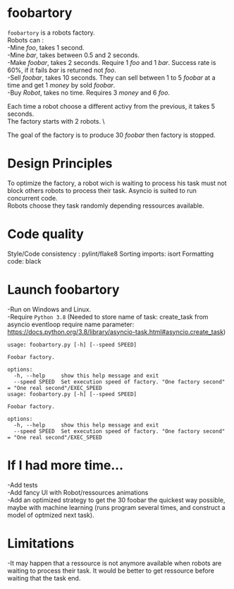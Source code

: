 # foobartory
`foobartory` is a robots factory.  \
Robots can : \
-Mine _foo_, takes 1 second. \
-Mine _bar_, takes between 0.5 and 2 seconds. \
-Make _foobar_, takes 2 seconds. Require 1 _foo_ and 1 _bar_. Success rate is 60%, if it fails _bar_ is returned not _foo_. \
-Sell _foobar_, takes 10 seconds. They can sell between 1 to 5 _foobar_ at a time and get 1 _money_ by sold _foobar_. \
-Buy _Robot_, takes no time. Requires 3 _money_ and 6 _foo_.

Each time a robot choose a different activy from the previous, it takes 5 seconds. \
The factory starts with 2 robots. \

The goal of the factory is to produce 30 _foobar_ then factory is stopped.

# Design Principles
To optimize the factory, a robot wich is waiting to process his task must not block others robots to process their task. Asyncio is suited to run concurrent code. \
Robots choose they task randomly depending ressources available.

# Code quality
Style/Code consistency : pylint/flake8
Sorting imports: isort
Formatting code: black

# Launch foobartory
-Run on Windows and Linux. \
-Require `Python 3.8` (Needed to store name of task: create_task from asyncio eventloop require name parameter: https://docs.python.org/3.8/library/asyncio-task.html#asyncio.create_task)
```
usage: foobartory.py [-h] [--speed SPEED]

Foobar factory.

options:
  -h, --help     show this help message and exit
  --speed SPEED  Set execution speed of factory. "One factory second" = "One real second"/EXEC_SPEED
usage: foobartory.py [-h] [--speed SPEED]

Foobar factory.

options:
  -h, --help     show this help message and exit
  --speed SPEED  Set execution speed of factory. "One factory second" = "One real second"/EXEC_SPEED
```

# If I had more time...
-Add tests \
-Add fancy UI with Robot/ressources animations \
-Add an optimized strategy to get the 30 foobar the quickest way possible, maybe with machine learning (runs program several times, and construct a model of optmized next task).

# Limitations
-It may happen that a ressource is not anymore available when robots are waiting to process their task. It would be better to get ressource before waiting that the task end.
